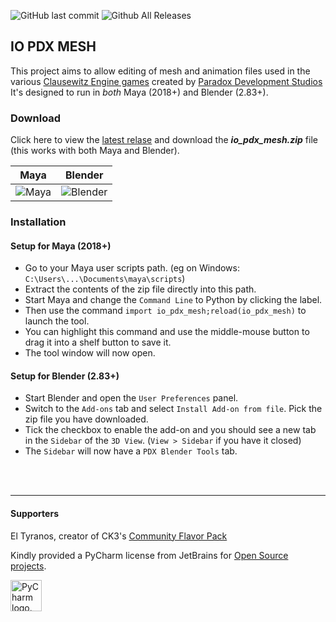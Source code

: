 ![GitHub last commit](https://img.shields.io/github/last-commit/ross-g/io_pdx_mesh.svg)
![Github All Releases](https://img.shields.io/github/downloads/ross-g/io_pdx_mesh/total.svg)
  
  
## IO PDX MESH
This project aims to allow editing of mesh and animation files used in the various [Clausewitz Engine games](https://en.wikipedia.org/wiki/Paradox_Development_Studio#List_of_games_developed) created by [Paradox Development Studios](https://www.paradoxplaza.com) It's designed to run in *both* Maya (2018+) and Blender (2.83+).

### Download
Click here to view the [latest relase](https://github.com/ross-g/io_pdx_mesh/releases/latest) and download the __*io_pdx_mesh.zip*__ file (this works with both Maya and Blender).


| Maya          | Blender       |
| ------------- | ------------- |
| ![Maya](https://raw.githubusercontent.com/wiki/ross-g/io_pdx_mesh/images/maya/tool_ui_01.png)  | ![Blender](https://raw.githubusercontent.com/wiki/ross-g/io_pdx_mesh/images/blender/tool_ui_01.png)  |
  

### Installation
#### Setup for Maya (2018+)
* Go to your Maya user scripts path. (eg on Windows: `C:\Users\...\Documents\maya\scripts`)  
* Extract the contents of the zip file directly into this path.  
* Start Maya and change the `Command Line` to Python by clicking the label.  
* Then use the command `import io_pdx_mesh;reload(io_pdx_mesh)` to launch the tool.  
* You can highlight this command and use the middle-mouse button to drag it into a shelf button to save it.  
* The tool window will now open.

#### Setup for Blender (2.83+)
* Start Blender and open the `User Preferences` panel.  
* Switch to the `Add-ons` tab and select `Install Add-on from file`. Pick the zip file you have downloaded.  
* Tick the checkbox to enable the add-on and you should see a new tab in the `Sidebar` of the `3D View`. (`View > Sidebar` if you have it closed)  
* The `Sidebar` will now have a `PDX Blender Tools` tab.

<br>
<br>

---


#### Supporters
El Tyranos, creator of CK3's [Community Flavor Pack](https://communityflavorpack.com/)


Kindly provided a PyCharm license from JetBrains for [Open Source projects](https://jb.gg/OpenSourceSupport).

<img src="https://resources.jetbrains.com/storage/products/company/brand/logos/PyCharm_icon.png" alt="PyCharm logo." width="50" height="50">
